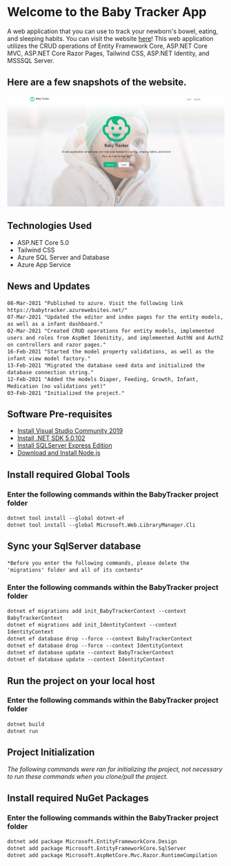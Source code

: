 # Welcome to the Baby Tracker App
A web application that you can use to track your newborn's bowel, eating, and sleeping habits. You can visit the website [here](https://babytracker.azurewebsites.net/)!
This web application utilizes the CRUD operations of Entity Framework Core, ASP.NET Core MVC, ASP.NET Core Razor Pages, Tailwind CSS, ASP.NET Identity, and MSSSQL Server.

## Here are a few snapshots of the website.
![Frontpage](https://github.com/bobby-dq/BabyTracker/blob/main/README%20Screenshots/Frontpage.JPG)
## Technologies Used
 - ASP.NET Core 5.0
 - Tailwind CSS
 - Azure SQL Server and Database
 - Azure App Service

## News and Updates
    08-Mar-2021 "Published to azure. Visit the following link https://babytracker.azurewebsites.net/"
    07-Mar-2021 "Updated the editor and index pages for the entity models, as well as a infant dashboard."
    02-Mar-2021 "Created CRUD operations for entity models, implemented users and roles from AspNet Idenitity, and implemented AuthN and AuthZ on controllers and razor pages."
    16-Feb-2021 "Started the model property validations, as well as the infant view model factory."
    13-Feb-2021 "Migrated the database seed data and initialized the database connection string."
    12-Feb-2021 "Added the models Diaper, Feeding, Growth, Infant, Medication (no validations yet)"
    03-Feb-2021 "Initialized the project."

## Software Pre-requisites
- [Install Visual Studio Community 2019](https://visualstudio.microsoft.com/thank-you-downloading-visual-studio/?sku=Community&rel=16)
- [Install .NET SDK 5.0.102](https://dotnet.microsoft.com/download/dotnet/thank-you/sdk-5.0.102-windows-x64-installer)
- [Install SQLServer Express Edition](https://www.microsoft.com/en-in/sql-server/sql-server-downloads)
- [Download and Install Node.js](https://nodejs.org/en/)

##  Install required Global Tools
### Enter the following commands within the BabyTracker project folder
    dotnet tool install --global dotnet-ef
    dotnet tool install --global Microsoft.Web.LibraryManager.Cli

## Sync your SqlServer database
    *Before you enter the following commands, please delete the 'migrations' folder and all of its contents*
### Enter the following commands within the BabyTracker project folder
    dotnet ef migrations add init_BabyTrackerContext --context BabyTrackerContext
    dotnet ef migrations add init_IdentityContext --context IdentityContext
    dotnet ef database drop --force --context BabyTrackerContext
    dotnet ef database drop --force --context IdentityContext
    dotnet ef database update --context BabyTrackerContext
    dotnet ef database update --context IdentityContext

## Run the project on your local host
### Enter the following commands within the BabyTracker project folder
    dotnet build
    dotnet run

    
## Project Initialization
*The following commands were ran for initializing the project, not necessary to run these commands when you clone/pull the project.*

## Install required NuGet Packages
### Enter the following commands within the BabyTracker project folder
    dotnet add package Microsoft.EntityFrameworkCore.Design
    dotnet add package Microsoft.EntityFrameworkCore.SqlServer
    dotnet add package Microsoft.AspNetCore.Mvc.Razor.RuntimeCompilation




